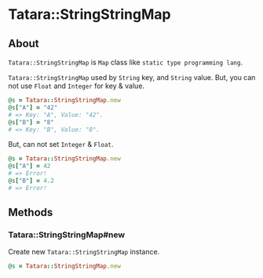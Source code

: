 # Tatara::StringStringMap
## About

`Tatara::StringStringMap` is `Map` class like `static type programming lang`.

`Tatara::StringStringMap` used by `String` key, and `String` value.
But, you can not use `Float` and `Integer` for key & value.

```ruby
@s = Tatara::StringStringMap.new
@s["A"] = "42"
# => Key: "A", Value: "42".
@s["B"] = "8"
# => Key: "B", Value: "8".
```

But, can not set `Integer` & `Float`.

```ruby
@s = Tatara::StringStringMap.new
@s["A"] = 42
# => Error!
@s["B"] = 4.2
# => Error!
```

## Methods
### Tatara::StringStringMap#new

Create new `Tatara::StringStringMap` instance.

```ruby
@s = Tatara::StringStringMap.new
```
